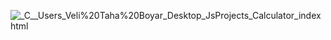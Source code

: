 ![_C__Users_Veli%20Taha%20Boyar_Desktop_JsProjects_Calculator_index html](https://github.com/user-attachments/assets/05ba491d-5660-45cd-bf64-5883842b732e)

